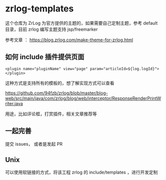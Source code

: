 # zrlog-templates

这个仓库为 ZrLog 为官方提供的主题的，如果需要自己定制主题，参考 default 目录，目前 zrlog 编写主题支持 jsp/freemarker

参考文章 ： https://blog.zrlog.com/make-theme-for-zrlog.html

## 如何 include 插件提供页面

```
<plugin name="pluginName" view="page" param="articleId=${log.logId}"></plugin>
```

这种方式是支持所有的模板的，想了解实现方式可以查看 

https://github.com/94fzb/zrlog/blob/master/blog-web/src/main/java/com/zrlog/blog/web/interceptor/ResponseRenderPrintWriter.java

用途，比如评论框，打赏插件，相关文章推荐等

## 一起完善

提交 issues， 或者是发起 PR

## Unix

可以使用软链接的方式，将该工程 zrlog 的 include/templates ，进行开发定制